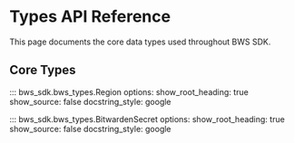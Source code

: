 # Types API Reference

This page documents the core data types used throughout BWS SDK.

## Core Types

::: bws_sdk.bws_types.Region
    options:
      show_root_heading: true
      show_source: false
      docstring_style: google

::: bws_sdk.bws_types.BitwardenSecret
    options:
      show_root_heading: true
      show_source: false
      docstring_style: google
